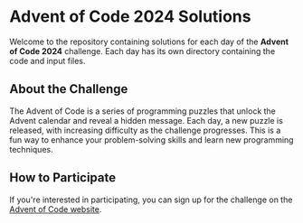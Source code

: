 # Advent of Code 2024 Solutions

Welcome to the repository containing solutions for each day of the **Advent of Code 2024** challenge. Each day has its own directory containing the code and input files.

## About the Challenge

The Advent of Code is a series of programming puzzles that unlock the Advent calendar and reveal a hidden message. Each day, a new puzzle is released, with increasing difficulty as the challenge progresses. This is a fun way to enhance your problem-solving skills and learn new programming techniques.

## How to Participate

If you're interested in participating, you can sign up for the challenge on the [Advent of Code website](https://adventofcode.com/).